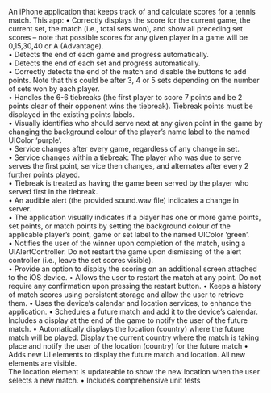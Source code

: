 An iPhone application that keeps track of and calculate scores for a tennis 
match. 
This app:
• Correctly displays the score for the current game, the current set, the match (i.e., total sets won), and 
show all preceding set scores – note that possible scores for any given player in a game will be 
0,15,30,40 or A (Advantage).   
• Detects the end of each game and progress automatically.   
• Detects the end of each set and progress automatically.   
• Correctly detects the end of the match and disable the buttons to add points. Note that this could be 
after 3, 4 or 5 sets depending on the number of sets won by each player.   
• Handles the 6-6 tiebreaks (the first player to score 7 points and be 2 points clear of their opponent wins 
the tiebreak). Tiebreak points must be displayed in the existing points labels.  
• Visually identifies who should serve next at any given point in the game by changing the background 
colour of the player’s name label to the named UIColor ‘purple’.  
• Service changes after every game, regardless of any change in set.  
• Service changes within a tiebreak: The player who was due to serve serves the first point, service 
then changes, and alternates after every 2 further points played.  
• Tiebreak is treated as having the game been served by the player who served first in the tiebreak.  
• An audible alert (the provided sound.wav file) indicates a change in server.  
• The application visually indicates if a player has one or more game points, set points, or match 
points by setting the background colour of the applicable player’s point, game or set label to the 
named UIColor ‘green’.  
• Notifies the user of the winner upon completion of the match, using a UIAlertController. Do not restart 
the game upon dismissing of the alert controller (i.e., leave the set scores visible).   
• Provide an option to display the scoring on an additional screen attached to the iOS device. 
• Allows the user to restart the match at any point. Do not require any confirmation upon pressing the 
restart button. 
• Keeps a history of match scores using persistent storage and allow the user to retrieve them. 
• Uses the device’s calendar and location services, to enhance the application. 
• Schedules a future match and add it to the device’s calendar.  Includes a display at the end of the game to notify 
the user of the future match. 
• Automatically displays the location (country) where the future match will be played.  Display the current country 
where the match is taking place and notify the user of the location (country) for the future match 
• Adds new UI elements to display the future match and location.  All new elements are visible.  
The location element is updateable to show the new location when the user selects a new 
match. 
• Includes comprehensive unit tests
